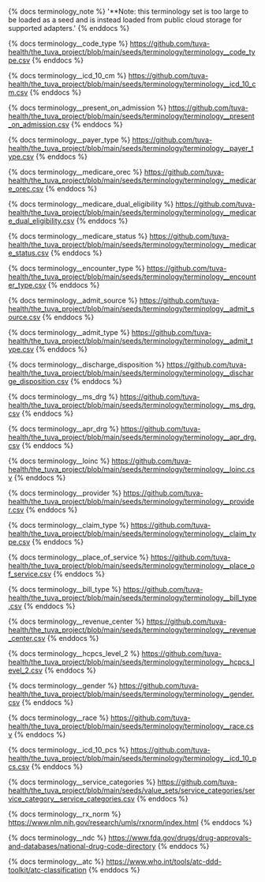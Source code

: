 {% docs terminology_note %}
'**Note: this terminology set is too large to be loaded as a seed and is instead loaded from public cloud storage for supported adapters.'
{% enddocs %}

{% docs terminology__code_type %}
https://github.com/tuva-health/the_tuva_project/blob/main/seeds/terminology/terminology__code_type.csv
{% enddocs %}

{% docs terminology__icd_10_cm %}
https://github.com/tuva-health/the_tuva_project/blob/main/seeds/terminology/terminology__icd_10_cm.csv
{% enddocs %}

{% docs terminology__present_on_admission %}
https://github.com/tuva-health/the_tuva_project/blob/main/seeds/terminology/terminology__present_on_admission.csv
{% enddocs %}

{% docs terminology__payer_type %}
https://github.com/tuva-health/the_tuva_project/blob/main/seeds/terminology/terminology__payer_type.csv
{% enddocs %}

{% docs terminology__medicare_orec %}
https://github.com/tuva-health/the_tuva_project/blob/main/seeds/terminology/terminology__medicare_orec.csv
{% enddocs %}

{% docs terminology__medicare_dual_eligibility %}
https://github.com/tuva-health/the_tuva_project/blob/main/seeds/terminology/terminology__medicare_dual_eligibility.csv
{% enddocs %}

{% docs terminology__medicare_status %}
https://github.com/tuva-health/the_tuva_project/blob/main/seeds/terminology/terminology__medicare_status.csv
{% enddocs %}

{% docs terminology__encounter_type %}
https://github.com/tuva-health/the_tuva_project/blob/main/seeds/terminology/terminology__encounter_type.csv
{% enddocs %}

{% docs terminology__admit_source %}
https://github.com/tuva-health/the_tuva_project/blob/main/seeds/terminology/terminology__admit_source.csv
{% enddocs %}

{% docs terminology__admit_type %}
https://github.com/tuva-health/the_tuva_project/blob/main/seeds/terminology/terminology__admit_type.csv
{% enddocs %}

{% docs terminology__discharge_disposition %}
https://github.com/tuva-health/the_tuva_project/blob/main/seeds/terminology/terminology__discharge_disposition.csv
{% enddocs %}

{% docs terminology__ms_drg %}
https://github.com/tuva-health/the_tuva_project/blob/main/seeds/terminology/terminology__ms_drg.csv
{% enddocs %}

{% docs terminology__apr_drg %}
https://github.com/tuva-health/the_tuva_project/blob/main/seeds/terminology/terminology__apr_drg.csv
{% enddocs %}

{% docs terminology__loinc %}
https://github.com/tuva-health/the_tuva_project/blob/main/seeds/terminology/terminology__loinc.csv
{% enddocs %}

{% docs terminology__provider %}
https://github.com/tuva-health/the_tuva_project/blob/main/seeds/terminology/terminology__provider.csv
{% enddocs %}

{% docs terminology__claim_type %}
https://github.com/tuva-health/the_tuva_project/blob/main/seeds/terminology/terminology__claim_type.csv
{% enddocs %}

{% docs terminology__place_of_service %}
https://github.com/tuva-health/the_tuva_project/blob/main/seeds/terminology/terminology__place_of_service.csv
{% enddocs %}

{% docs terminology__bill_type %}
https://github.com/tuva-health/the_tuva_project/blob/main/seeds/terminology/terminology__bill_type.csv
{% enddocs %}

{% docs terminology__revenue_center %}
https://github.com/tuva-health/the_tuva_project/blob/main/seeds/terminology/terminology__revenue_center.csv
{% enddocs %}

{% docs terminology__hcpcs_level_2 %}
https://github.com/tuva-health/the_tuva_project/blob/main/seeds/terminology/terminology__hcpcs_level_2.csv
{% enddocs %}

{% docs terminology__gender %}
https://github.com/tuva-health/the_tuva_project/blob/main/seeds/terminology/terminology__gender.csv
{% enddocs %}

{% docs terminology__race %}
https://github.com/tuva-health/the_tuva_project/blob/main/seeds/terminology/terminology__race.csv
{% enddocs %}

{% docs terminology__icd_10_pcs %}
https://github.com/tuva-health/the_tuva_project/blob/main/seeds/terminology/terminology__icd_10_pcs.csv
{% enddocs %}

{% docs terminology__service_categories %}
https://github.com/tuva-health/the_tuva_project/blob/main/seeds/value_sets/service_categories/service_category__service_categories.csv
{% enddocs %}

{% docs terminology__rx_norm %}
https://www.nlm.nih.gov/research/umls/rxnorm/index.html
{% enddocs %}

{% docs terminology__ndc %}
https://www.fda.gov/drugs/drug-approvals-and-databases/national-drug-code-directory
{% enddocs %}

{% docs terminology__atc %}
https://www.who.int/tools/atc-ddd-toolkit/atc-classification
{% enddocs %}